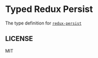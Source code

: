 # Typed Redux Persist 

The type definition for [`redux-persist`](https://github.com/rt2zz/redux-persist.git)

## LICENSE

MIT
